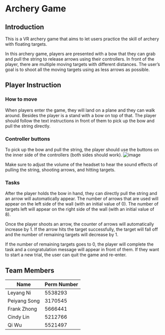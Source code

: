 # Archery Game

## Introduction 
This is a VR archery game that aims to let users practice the skill of archery with floating targets.

In this archery game, players are presented with a bow that they can grab and pull the string to release arrows using their controllers. In front of the player, there are multiple moving targets with different distances. The user’s goal is to shoot all the moving targets using as less arrows as possible.

## Player Instruction
### How to move
When players enter the game, they will land on a plane and they can walk around. Besides the player is a stand with a bow on top of that. The player should follow the text instructions in front of them to pick up the bow and pull the string directly. 

### Controller buttons
To pick up the bow and pull the string, the player should use the buttons on the inner side of the controllers (both sides should work). 
![image](https://github.com/LeyangNi/VMe50/assets/107967055/9c89a3b5-209c-4e01-a2d5-dc1bf7961528)

Make sure to adjust the volume of the headset to hear the sound effects of pulling the string, shooting arrows, and hitting targets. 
### Tasks
After the player holds the bow in hand, they can directly pull the string and an arrow will automatically appear. The number of arrows that are used will appear on the left side of the wall (with an initial value of 0). The number of targets left will appear on the right side of the wall (with an initial value of 8). 

Once the player shoots an arrow, the counter of arrows will automatically increase by 1. If the arrow hits the target successfully, the target will fall off and the number of remaining targets will decrease by 1. 

If the number of remaining targets goes to 0, the player will complete the task and a congratulation message will appear in front of them. If they want to start a new trial, the user can quit the game and re-enter. 

## Team Members
|      Name     | Perm Number |
| ------------- | ----------- |
|   Leyang Ni   |   5538293   | 
| Peiyang Song  |   3170545   |
|  Frank Zhong  |   5666441   |
|   Cindy Lin   |   5212766   |
|     Qi Wu     |   5521497   |
